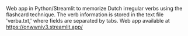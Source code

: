 Web app in Python/Streamlit to memorize Dutch irregular verbs using the flashcard technique. 
The verb information is stored in the text file 'verba.txt,' where fields are separated by tabs.
Web app available at https://onwwniv3.streamlit.app/
